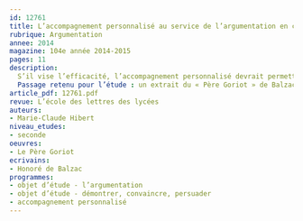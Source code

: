```yaml
---
id: 12761
title: L’accompagnement personnalisé au service de l’argumentation en classe de seconde
rubrique: Argumentation
annee: 2014
magazine: 104e année 2014-2015
pages: 11
description: 
  S’il vise l’efficacité, l’accompagnement personnalisé devrait permettre une continuité dans les apprentissages pour les élèves soucieux de progresser en français. Une première séquence ayant été consacrée à « une approche raisonnée de l’argumentation » par le biais de l’oral, une seconde séquence pourrait alors s’organiser autour de l’apprentissage méthodique de l’un des exercices écrits du baccalauréat, le commentaire littéraire.
  Passage retenu pour l’étude : un extrait du « Père Goriot » de Balzac.
article_pdf: 12761.pdf
revue: L’école des lettres des lycées
auteurs:
- Marie-Claude Hibert
niveau_etudes:
- seconde
oeuvres:
- Le Père Goriot
ecrivains:
- Honoré de Balzac
programmes:
- objet d’étude - l’argumentation
- objet d’étude - démontrer, convaincre, persuader
- accompagnement personnalisé
---
```

